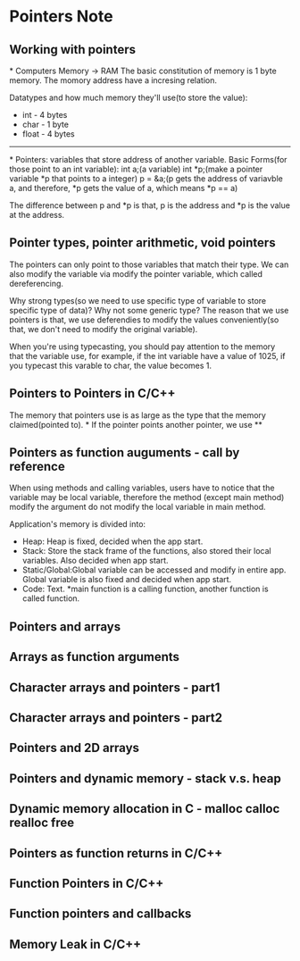 # Pointers Note

## Working with pointers
\* Computers Memory -> RAM
The basic constitution of memory is 1 byte memory. The momory address have a incresing relation. 

Datatypes and how much memory they'll use(to store the value):
+ int - 4 bytes
+ char - 1 byte
+ float - 4 bytes

---

\* Pointers: variables that store address of another variable.
Basic Forms(for those point to an int variable): 
	int a;(a variable)
	int *p;(make a pointer variable *p that points to a integer)
	p = &a;(p gets the address of variavble a, and therefore, *p gets the value of a, which means *p == a)

The difference between p and *p is that, p is the address and *p is the value at the address.

## Pointer types, pointer arithmetic, void pointers
The pointers can only point to those variables that match their type.
We can also modify the variable via modify the pointer variable, which called dereferencing.

Why strong types(so we need to use specific type of variable to store specific type of data)? Why not some generic type?
The reason that we use pointers is that, we use deferendies to modify the values conveniently(so that, we don't need to modify the original variable).

When you're using typecasting, you should pay attention to the memory that the variable use, for example, if the int variable have a value of 1025, if you typecast this varable to char, the value becomes 1.

## Pointers to Pointers in C/C++

The memory that pointers use is as large as the type that the memory claimed(pointed to).
\* If the pointer points another pointer, we use \*\*

## Pointers as function auguments - call by reference
When using methods and calling variables, users have to notice that the variable may be local variable, therefore the method (except main method) modify the argument do not modify the local variable in main method.

Application's memory is divided into: 
+ Heap: Heap is fixed, decided when the app start. 
+ Stack: Store the stack frame of the functions, also stored their local variables. Also decided when app start.
+ Static/Global:Global variable can be accessed and modify in entire app. Global variable is also fixed and decided when app start.
+ Code: Text.
*main function is a calling function, another function is called function.




## Pointers and arrays

## Arrays as function arguments

## Character arrays and pointers - part1

## Character arrays and pointers - part2

## Pointers and 2D arrays

## Pointers and dynamic memory - stack v.s. heap

## Dynamic memory allocation in C - malloc calloc realloc free

## Pointers as function returns in C/C++

## Function Pointers in C/C++

## Function pointers and callbacks

## Memory Leak in C/C++


